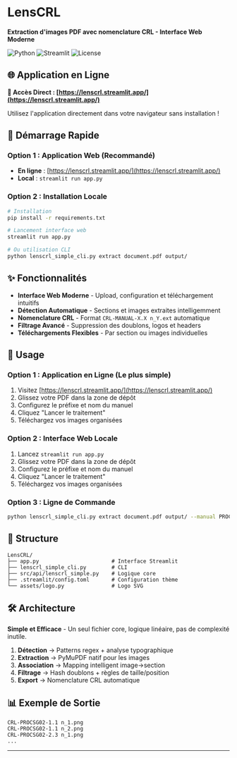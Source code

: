 # LensCRL

**Extraction d'images PDF avec nomenclature CRL - Interface Web Moderne**

![Python](https://img.shields.io/badge/python-3.8+-blue.svg)
![Streamlit](https://img.shields.io/badge/streamlit-latest-red.svg)
![License](https://img.shields.io/badge/license-MIT-green.svg)

## 🌐 Application en Ligne

**🚀 Accès Direct : [https://lenscrl.streamlit.app/](https://lenscrl.streamlit.app/)**

Utilisez l'application directement dans votre navigateur sans installation !

## 🚀 Démarrage Rapide

### Option 1 : Application Web (Recommandé)
- **En ligne** : [https://lenscrl.streamlit.app/](https://lenscrl.streamlit.app/)
- **Local** : `streamlit run app.py`

### Option 2 : Installation Locale
```bash
# Installation
pip install -r requirements.txt

# Lancement interface web
streamlit run app.py

# Ou utilisation CLI
python lenscrl_simple_cli.py extract document.pdf output/
```

## ✨ Fonctionnalités

- **Interface Web Moderne** - Upload, configuration et téléchargement intuitifs
- **Détection Automatique** - Sections et images extraites intelligemment  
- **Nomenclature CRL** - Format `CRL-MANUAL-X.X n_Y.ext` automatique
- **Filtrage Avancé** - Suppression des doublons, logos et headers
- **Téléchargements Flexibles** - Par section ou images individuelles

## 🎯 Usage

### Option 1 : Application en Ligne (Le plus simple)
1. Visitez [https://lenscrl.streamlit.app/](https://lenscrl.streamlit.app/)
2. Glissez votre PDF dans la zone de dépôt
3. Configurez le préfixe et nom du manuel
4. Cliquez "Lancer le traitement"
5. Téléchargez vos images organisées

### Option 2 : Interface Web Locale
1. Lancez `streamlit run app.py`
2. Glissez votre PDF dans la zone de dépôt
3. Configurez le préfixe et nom du manuel
4. Cliquez "Lancer le traitement"
5. Téléchargez vos images organisées

### Option 3 : Ligne de Commande
```bash
python lenscrl_simple_cli.py extract document.pdf output/ --manual PROCSG02
```

## 📂 Structure

```
LensCRL/
├── app.py                       # Interface Streamlit
├── lenscrl_simple_cli.py        # CLI
├── src/api/lenscrl_simple.py    # Logique core
├── .streamlit/config.toml       # Configuration thème
└── assets/logo.py               # Logo SVG
```

## 🛠️ Architecture

**Simple et Efficace** - Un seul fichier core, logique linéaire, pas de complexité inutile.

1. **Détection** → Patterns regex + analyse typographique
2. **Extraction** → PyMuPDF natif pour les images
3. **Association** → Mapping intelligent image→section  
4. **Filtrage** → Hash doublons + règles de taille/position
5. **Export** → Nomenclature CRL automatique

## 📊 Exemple de Sortie

```
CRL-PROCSG02-1.1 n_1.png
CRL-PROCSG02-1.1 n_2.png
CRL-PROCSG02-2.3 n_1.png
...
```

---


